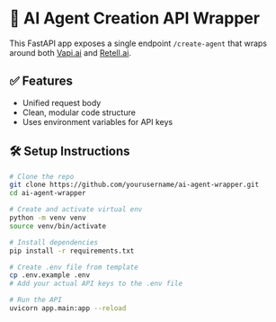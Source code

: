 # 🧠 AI Agent Creation API Wrapper

This FastAPI app exposes a single endpoint `/create-agent` that wraps around both [Vapi.ai](https://docs.vapi.ai/api-reference/assistants/create) and [Retell.ai](https://docs.retellai.com/api-references/create-agent).

## ✅ Features

- Unified request body
- Clean, modular code structure
- Uses environment variables for API keys

## 🛠 Setup Instructions

```bash
# Clone the repo
git clone https://github.com/yourusername/ai-agent-wrapper.git
cd ai-agent-wrapper

# Create and activate virtual env
python -m venv venv
source venv/bin/activate

# Install dependencies
pip install -r requirements.txt

# Create .env file from template
cp .env.example .env
# Add your actual API keys to the .env file

# Run the API
uvicorn app.main:app --reload
